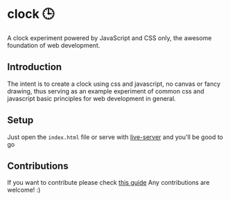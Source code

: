 # clock 🕒

A clock experiment powered by JavaScript and CSS only, the awesome foundation of web development.

## Introduction

The intent is to create a clock using css and javascript, no canvas or fancy drawing, thus serving as an example experiment of common css and javascript basic principles for web development in general.

## Setup

Just open the `index.html` file or serve with [live-server](https://www.npmjs.com/package/live-server) and you'll be good to go

## Contributions

If you want to contribute please check [this guide](CONTRIBUTING.md)
Any contributions are welcome! :)
